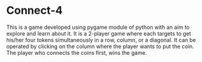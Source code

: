 # Connect-4

This is a game developed using pygame module of python with an aim to explore and learn about it. It is a 2-player game where each targets to get his/her four tokens simultaneously in a row, column, or a diagonal. 
It can be operated by clicking on the column where the player wants to put the coin.
The player who connects the coins first, wins the game.
